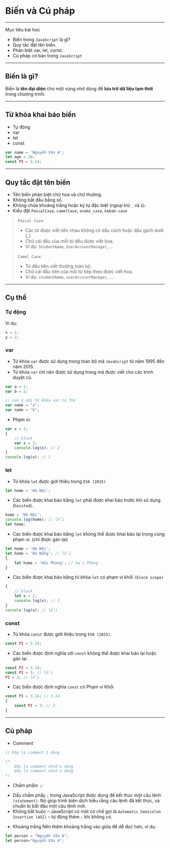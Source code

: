 # Biến và Cú pháp

---
Mục tiêu bài học
- Biến trong `JavaScript` là gì?
- Quy tắc đặt tên biến.
- Phân biệt var, let, const.
- Cú pháp cơ bản trong `JavaScript`

---
## Biến là gì?
Biến là **tên đại diện** cho một vùng nhớ dùng để **lưu trữ dữ liệu tạm thời** trong chương trình.

---
## Từ khóa khai báo biến
- Tự động
- var
- let
- const
```js
var name = 'Nguyễn Văn A';
let age = 20;
const PI = 3.14;
```

---
## Quy tắc đặt tên biến
- Tên biến phân biệt chữ hoa và chữ thường.
- Không bắt đầu bằng số.
- Không chứa khoảng trắng hoặc ký tự đặc biệt (ngoại trừ `_` và `$`).
- Kiểu đặt `PascalCase`, `camelCase`, `snake_case`, `kebab-case`
> `Pascal Case`: 
> + Các từ được viết liền nhau không có dấu cách hoặc dấu gạch dưới (_)
> + Chữ cái đầu của mỗi từ đều được viết hoa.
> + Ví dụ: `StudentName`, `UserAccountManager`, ...

> `Camel Case`:
> + Từ đầu tiên viết thường toàn bộ.
> + Chữ cái đầu tiên của mỗi từ tiếp theo được viết hoa.
> + Ví dụ: `studentName`, `userAccountManager`, ...

---
## Cụ thể

### Tự động
Ví dụ:
```js
x = 1;
y = 2;
```
### var
- Từ khóa `var` được sử dụng trong toàn bộ mã `JavaScript` từ năm 1995 đến năm 2015.
- Từ khóa `var` chỉ nên được sử dụng trong mã được viết cho các trình duyệt cũ.
```js
var a = 1;
var b = 2;

// Lưu ý với từ khóa var có thể
var name = "a";
var name = "b";
```

- Phạm vi:
```js
var x = 1;
{
    // block
    var x = 2;
    console.log(x); // 2
}
console.log(x); // 2
```

### let
- Từ khóa `let` được giới thiệu trong `ES6 (2015)`
```js
let home = 'Hà Nội';
```
- Các biến được khai báo bằng `let` phải được khai báo trước khi sử dụng (`hoisted`).
```js
home = 'Hà Nội';
console.log(home); // lỗi
let home;
```
- Các biến được khai báo bằng `let` không thể được khai báo lại trong cùng phạm vi. (chỉ được gán lại)
```js
let home = 'Hà Nội';
let home = 'Đà Nẵng'; // lỗi
{
    let home = 'Hải Phòng'; // Hải Phòng
}
```
- Các biến được khai báo bằng từ khóa `let` có phạm vi khối `(block scope)`
```js
{
    // block
    let x = 2;
    console.log(x); // 2
}
console.log(x); // lỗi
```

### const
- Từ khóa `const` được giới thiệu trong `ES6 (2015)`.
```js
const PI = 3.14;
```
- Các biến được định nghĩa với `const` không thể được khai báo lại hoặc gán lại.
```js
const PI = 3.14;
const PI = 3; // lỗi
PI = 3; // lỗi
```
- Các biến được định nghĩa `const` có Phạm vi Khối
```js
const PI = 3.14; // 3.14
{
    const PI = 3; // 3
}
```

---
## Cú pháp
- Comment
```js
// Đây là comment 1 dòng

/*
    Đây là comment nhiều dòng
    Đây là comment nhiều dòng
*/
```
- Chấm phẩm `;`:
+ Dấu chấm phẩy `;` trong JavaScript được dùng để kết thúc một câu lệnh `(statement)`. Nó giúp trình biên dịch hiểu rằng câu lệnh đã kết thúc, và chuẩn bị bắt đầu một câu lệnh mới.
+ Không bắt buộc – JavaScript có một cơ chế gọi là `Automatic Semicolon Insertion (ASI)` – tự động thêm `;` khi không có.

- Khoảng trắng
Nên thêm khoảng trắng vào giữa để dễ đọc hơn, ví dụ:
```js
let person = "Nguyễn Văn A";
let person="Nguyễn Văn A";
```


